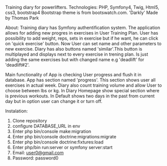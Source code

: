 Training diary for powerlifters.
Technologies: PHP, Symfony4, Twig, Html5, css3, bootstrap4
Bootstrap theme is from bootswatch.com. 'Darkly' Made by Thomas Park

About:
Training diary has Symfony authentification system.
The application allows for adding new progres in exercises in User Training Plan.
User has possibility to add weight, reps, sets in exercise but if he want, he can click on 'quick exercise' button. Now User can set name and other parameters to new exercise.
Diary has also buttons named 'similar'.This button is multiplayed and displays next to every exercise in trening plan. Is just adding the same exercises but with changed name e.g 'deadlift' for 'deadlift#2'.  


Main functionality of App is checking User progress and flush it in database.
App has section named 'progress'. This section shows user all exercises in actual week.
Diary also count training volume and allow User to choose between lbs or kg.
In Diary Homepage show special section where is previous workouts. In Default shows two days in the past from current day but in option user can change it or turn off.

Instalation:
1. Clone repository
2. configure DATABASE_URL in env
3. Enter php bin/console make:migration
4. Enter php bin/console doctrine:migrations:migrate
5. Enter php bin/console doctrine:fixtures:load
6. Enter php/bin run:server or symfony server:start
7. Email: user0@gmail.com
8. Password: password0
